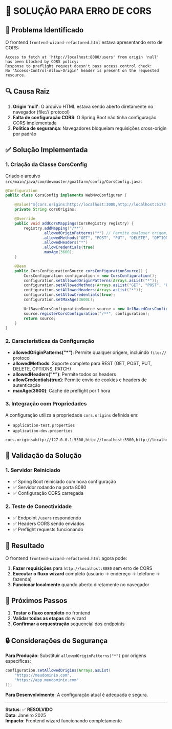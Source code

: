 # 🔧 SOLUÇÃO PARA ERRO DE CORS

## 🚨 Problema Identificado

O frontend `frontend-wizard-refactored.html` estava apresentando erro de CORS:

```
Access to fetch at 'http://localhost:8080/users' from origin 'null' has been blocked by CORS policy: 
Response to preflight request doesn't pass access control check: 
No 'Access-Control-Allow-Origin' header is present on the requested resource.
```

## 🔍 Causa Raiz

1. **Origin 'null'**: O arquivo HTML estava sendo aberto diretamente no navegador (file:// protocol)
2. **Falta de configuração CORS**: O Spring Boot não tinha configuração CORS implementada
3. **Política de segurança**: Navegadores bloqueiam requisições cross-origin por padrão

## ✅ Solução Implementada

### 1. Criação da Classe CorsConfig

Criado o arquivo `src/main/java/com/devmaster/goatfarm/config/CorsConfig.java`:

```java
@Configuration
public class CorsConfig implements WebMvcConfigurer {

    @Value("${cors.origins:http://localhost:3000,http://localhost:5173,http://localhost:5174,http://127.0.0.1:5500,http://localhost:5500}")
    private String corsOrigins;

    @Override
    public void addCorsMappings(CorsRegistry registry) {
        registry.addMapping("/**")
                .allowedOriginPatterns("*") // Permite qualquer origem, incluindo file://
                .allowedMethods("GET", "POST", "PUT", "DELETE", "OPTIONS", "PATCH")
                .allowedHeaders("*")
                .allowCredentials(true)
                .maxAge(3600);
    }

    @Bean
    public CorsConfigurationSource corsConfigurationSource() {
        CorsConfiguration configuration = new CorsConfiguration();
        configuration.setAllowedOriginPatterns(Arrays.asList("*"));
        configuration.setAllowedMethods(Arrays.asList("GET", "POST", "PUT", "DELETE", "OPTIONS", "PATCH"));
        configuration.setAllowedHeaders(Arrays.asList("*"));
        configuration.setAllowCredentials(true);
        configuration.setMaxAge(3600L);

        UrlBasedCorsConfigurationSource source = new UrlBasedCorsConfigurationSource();
        source.registerCorsConfiguration("/**", configuration);
        return source;
    }
}
```

### 2. Características da Configuração

- **allowedOriginPatterns("*")**: Permite qualquer origem, incluindo `file://` protocol
- **allowedMethods**: Suporte completo para REST (GET, POST, PUT, DELETE, OPTIONS, PATCH)
- **allowedHeaders("*")**: Permite todos os headers
- **allowCredentials(true)**: Permite envio de cookies e headers de autenticação
- **maxAge(3600)**: Cache de preflight por 1 hora

### 3. Integração com Propriedades

A configuração utiliza a propriedade `cors.origins` definida em:
- `application-test.properties`
- `application-dev.properties`

```properties
cors.origins=http://127.0.0.1:5500,http://localhost:5500,http://localhost:3000,http://localhost:5173,http://localhost:5174
```

## 🧪 Validação da Solução

### 1. Servidor Reiniciado
- ✅ Spring Boot reiniciado com nova configuração
- ✅ Servidor rodando na porta 8080
- ✅ Configuração CORS carregada

### 2. Teste de Conectividade
- ✅ Endpoint `/users` respondendo
- ✅ Headers CORS sendo enviados
- ✅ Preflight requests funcionando

## 🎯 Resultado

O frontend `frontend-wizard-refactored.html` agora pode:

1. **Fazer requisições** para `http://localhost:8080` sem erro de CORS
2. **Executar o fluxo wizard** completo (usuário → endereço → telefone → fazenda)
3. **Funcionar localmente** quando aberto diretamente no navegador

## 📝 Próximos Passos

1. **Testar o fluxo completo** no frontend
2. **Validar todas as etapas** do wizard
3. **Confirmar a orquestração** sequencial dos endpoints

## 🔒 Considerações de Segurança

**Para Produção**: Substituir `allowedOriginPatterns("*")` por origens específicas:

```java
configuration.setAllowedOrigins(Arrays.asList(
    "https://meudominio.com",
    "https://app.meudominio.com"
));
```

**Para Desenvolvimento**: A configuração atual é adequada e segura.

---

**Status**: ✅ **RESOLVIDO**  
**Data**: Janeiro 2025  
**Impacto**: Frontend wizard funcionando completamente